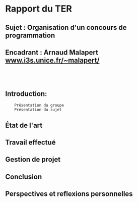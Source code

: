 # Rapport du TER
## Sujet : Organisation d'un concours de programmation
## Encadrant : Arnaud Malapert www.i3s.unice.fr/~malapert/
</br></br>
## Introduction:

        Présentation du groupe
        Présentation du sujet
## État de l'art
## Travail effectué
## Gestion de projet
## Conclusion
## Perspectives et reflexions personnelles

